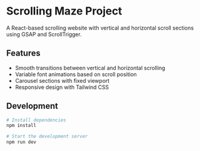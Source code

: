 # Scrolling Maze Project

A React-based scrolling website with vertical and horizontal scroll sections using GSAP and ScrollTrigger.

## Features

- Smooth transitions between vertical and horizontal scrolling
- Variable font animations based on scroll position
- Carousel sections with fixed viewport
- Responsive design with Tailwind CSS

## Development

```bash
# Install dependencies
npm install

# Start the development server
npm run dev
```

